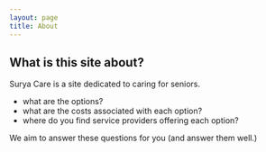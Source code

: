 ```yaml
---
layout: page
title: About
---
```



## What is this site about?
Surya Care is a site dedicated to caring for seniors.

* what are the options?
* what are the costs associated with each option?
* where do you find service providers offering each option?

We aim to answer these questions for you (and answer them well.)
